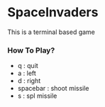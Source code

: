 # SpaceInvaders

This is a terminal based game

### How To Play?
- q : quit
- a : left
- d : right
- spacebar : shoot missile
- s : spl missile
